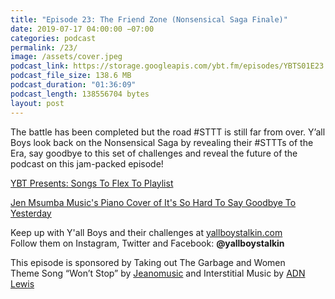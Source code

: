 ```yaml
---
title: "Episode 23: The Friend Zone (Nonsensical Saga Finale)"
date: 2019-07-17 04:00:00 −07:00
categories: podcast
permalink: /23/
image: /assets/cover.jpeg
podcast_link: https://storage.googleapis.com/ybt.fm/episodes/YBTS01E23.mp3
podcast_file_size: 138.6 MB
podcast_duration: "01:36:09"
podcast_length: 138556704 bytes
layout: post
---
```


The battle has been completed but the road #STTT is still far from over. Y’all Boys look back on the Nonsensical Saga by revealing their #STTTs of the Era, say goodbye to this set of challenges and reveal the future of the podcast on this jam-packed episode! 

[YBT Presents: Songs To Flex To Playlist](https://open.spotify.com/playlist/26LW5GeaehbCI4IYQFaahC?si=Bbmg3sVzRQ2j3khavSde0w)

[Jen Msumba Music's Piano Cover of It's So Hard To Say Goodbye To Yesterday](https://www.youtube.com/watch?v=hBuNvqCEpac)

Keep up with Y'all Boys and their challenges at [yallboystalkin.com](https://yallboystalkin.com)
<br>Follow them on Instagram, Twitter and Facebook: **@yallboystalkin**

This episode is sponsored by Taking out The Garbage and Women
<br>Theme Song “Won’t Stop” by [Jeanomusic](https://www.jeanomusic.com/) and Interstitial Music by [ADN Lewis](https://www.adnlewis.com/)
